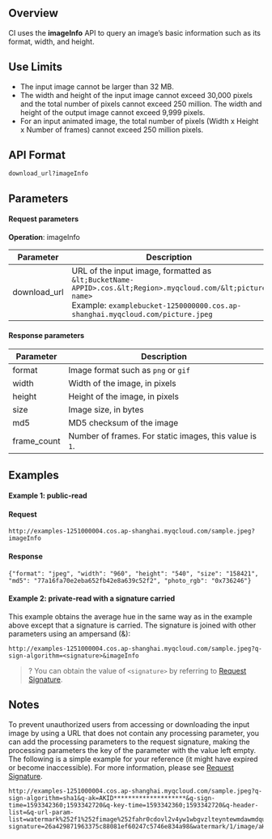 ## Overview
CI uses the **imageInfo** API to query an image’s basic information such as its format, width, and height.

## Use Limits

- The input image cannot be larger than 32 MB.
- The width and height of the input image cannot exceed 30,000 pixels and the total number of pixels cannot exceed 250 million. The width and height of the output image cannot exceed 9,999 pixels.
- For an input animated image, the total number of pixels (Width x Height x Number of frames) cannot exceed 250 million pixels.

## API Format

```plaintext
download_url?imageInfo
```

## Parameters

#### Request parameters

**Operation**: imageInfo

| Parameter | Description |
| ------------ | ------------------------------------------------------------ |
| download_url | URL of the input image, formatted as `&lt;BucketName-APPID>.cos.&lt;Region>.myqcloud.com/&lt;picture name>`<br>Example: `examplebucket-1250000000.cos.ap-shanghai.myqcloud.com/picture.jpeg` |

#### Response parameters

| Parameter | Description |
| ----------- | ----------------------------------------- |
| format      | Image format such as `png` or `gif`      |
| width       | Width of the image, in pixels |
| height      | Height of the image, in pixels   |
| size        | Image size, in bytes |
| md5         | MD5 checksum of the image                    |
| frame_count | Number of frames. For static images, this value is `1`. |

## Examples

#### Example 1: public-read

#### Request
```plaintext
http://examples-1251000004.cos.ap-shanghai.myqcloud.com/sample.jpeg?imageInfo
```

#### Response
```plaintext
{"format": "jpeg", "width": "960", "height": "540", "size": "158421", "md5": "77a16fa70e2eba652fb42e8a639c52f2", "photo_rgb": "0x736246"}
```

#### Example 2: private-read with a signature carried

This example obtains the average hue in the same way as in the example above except that a signature is carried. The signature is joined with other parameters using an ampersand (&):

```plaintext
http://examples-1251000004.cos.ap-shanghai.myqcloud.com/sample.jpeg?q-sign-algorithm=<signature>&imageInfo
```

>? You can obtain the value of `<signature>` by referring to [Request Signature](https://intl.cloud.tencent.com/document/product/436/7778).
>

## Notes

To prevent unauthorized users from accessing or downloading the input image by using a URL that does not contain any processing parameter, you can add the processing parameters to the request signature, making the processing parameters the key of the parameter with the value left empty. The following is a simple example for your reference (it might have expired or become inaccessible). For more information, please see [Request Signature](https://intl.cloud.tencent.com/document/product/436/14114).


```plaintext
http://examples-1251000004.cos.ap-shanghai.myqcloud.com/sample.jpeg?q-sign-algorithm=sha1&q-ak=AKID********************&q-sign-time=1593342360;1593342720&q-key-time=1593342360;1593342720&q-header-list=&q-url-param-list=watermark%252f1%252fimage%252fahr0cdovl2v4yw1wbgvzlteyntewmdawmdqucgljc2gubxlxy2xvdwquy29tl3nodwl5aw4uanbn%252fgravity%252fsoutheast&q-signature=26a429871963375c88081ef60247c5746e834a98&watermark/1/image/aHR0cDovL2V4YW1wbGVzLTEyNTEwMDAwMDQucGljc2gubXlxY2xvdWQuY29tL3NodWl5aW4uanBn/gravity/southeast
```
